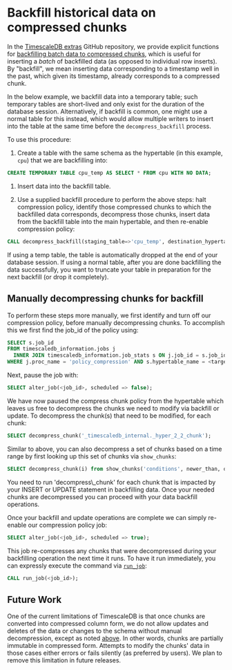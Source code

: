 # Backfill historical data on compressed chunks

In the [TimescaleDB extras][timescaledb-extras] GitHub repository, we provide
explicit functions for [backfilling batch data to compressed
chunks][timescaledb-extras-backfill], which is useful for inserting a *batch*
of backfilled data (as opposed to individual row inserts). By "backfill", we
mean inserting data corresponding to a timestamp well in the past, which given
its timestamp, already corresponds to a compressed chunk.

In the below example, we backfill data into a temporary table; such temporary
tables are short-lived and only exist for the duration of the database
session. Alternatively, if backfill is common, one might use a normal table for
this instead, which would allow multiple writers to insert into the table at
the same time before the `decompress_backfill` process.

To use this procedure:

1. Create a table with the same schema as the hypertable (in
  this example, `cpu`) that we are backfilling into:

 ```sql
 CREATE TEMPORARY TABLE cpu_temp AS SELECT * FROM cpu WITH NO DATA;
 ```

1. Insert data into the backfill table.

1. Use a supplied backfill procedure to perform the above steps: halt
  compression policy, identify those compressed chunks to which the backfilled
  data corresponds, decompress those chunks, insert data from the backfill
  table into the main hypertable, and then re-enable compression policy:

 ```sql
 CALL decompress_backfill(staging_table=>'cpu_temp', destination_hypertable=>'cpu');`
 ```

If using a temp table, the table is automatically dropped at the end of your
database session.  If using a normal table, after you are done backfilling the
data successfully, you want to truncate your table in preparation
for the next backfill (or drop it completely).

## Manually decompressing chunks for backfill

To perform these steps more manually, we first identify and turn off our
compression policy, before manually decompressing chunks.  To accomplish this
we first find the job_id of the policy using:

```sql
SELECT s.job_id
FROM timescaledb_information.jobs j
  INNER JOIN timescaledb_information.job_stats s ON j.job_id = s.job_id
WHERE j.proc_name = 'policy_compression' AND s.hypertable_name = <target table>;
```

Next, pause the job with:

``` sql
SELECT alter_job(<job_id>, scheduled => false);
```

We have now paused the compress chunk policy from the hypertable which
leaves us free to decompress the chunks we need to modify via backfill or
update. To decompress the chunk(s) that need to be modified, for each chunk:

``` sql
SELECT decompress_chunk('_timescaledb_internal._hyper_2_2_chunk');
```

Similar to above, you can also decompress a set of chunks based on a
time range by first looking up this set of chunks via `show_chunks`:

``` sql
SELECT decompress_chunk(i) from show_chunks('conditions', newer_than, older_than) i;
```

<highlight type="tip">
You need to run 'decompress\_chunk' for each chunk that is impacted
by your INSERT or UPDATE statement in backfilling data. Once your needed chunks
are decompressed you can proceed with your data backfill operations.
</highlight>

Once your backfill and update operations are complete we can simply re-enable
our compression policy job:

``` sql
SELECT alter_job(<job_id>, scheduled => true);
```

This job re-compresses any chunks that were decompressed during your backfilling
operation the next time it runs. To have it run immediately, you can expressly execute
the command via [`run_job`][run-job]:

``` sql
CALL run_job(<job_id>);
```

## Future Work [](future-work)

One of the current limitations of TimescaleDB is that once chunks are converted
into compressed column form, we do not allow updates and deletes of the data
or changes to the schema without manual decompression, except as noted [above][compression-schema-changes].
In other words, chunks are partially immutable in compressed form.
Attempts to modify the chunks' data in those cases either errors or fails silently (as preferred by users). 
We plan to remove this limitation in future releases.


[timescaledb-extras]: https://github.com/timescale/timescaledb-extras
[compression-schema-changes]: /how-to-guides/compression/modify-a-schema/
[timescaledb-extras-backfill]: https://github.com/timescale/timescaledb-extras/blob/master/backfill.sql
[run-job]: /api/:currentVersion:/actions/run_job/
